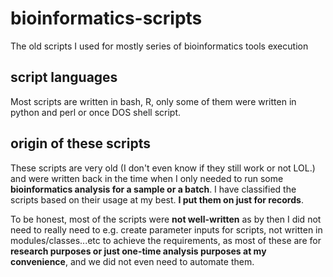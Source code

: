 # bioinformatics-scripts
The old scripts I used for mostly series of bioinformatics tools execution

## script languages
Most scripts are written in bash, R, only some of them were written in python and perl or once DOS shell script.

## origin of these scripts
These scripts are very old (I don't even know if they still work or not LOL.) and were written back in the time when I only needed to run some **bioinformatics analysis for a sample or a batch**. I have classified the scripts based on their usage at my best. **I put them on just for records**.

To be honest, most of the scripts were **not well-written** as by then I did not need to really need to e.g. create parameter inputs for scripts, not written in modules/classes...etc to achieve the requirements, as most of these are for **research purposes or just one-time analysis purposes at my convenience**, and we did not even need to automate them.

